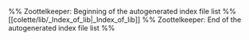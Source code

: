 %% Zoottelkeeper: Beginning of the autogenerated index file list  %%
 [[colette/lib/_Index_of_lib|_Index_of_lib]]
%% Zoottelkeeper: End of the autogenerated index file list  %%
